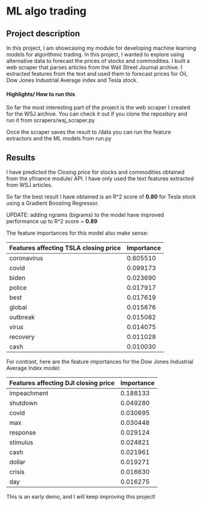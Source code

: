 # ML algo trading
## Project description

In this project, I am showcasing my module for developing machine learning models for algorithmic trading. 
In this project, I wanted to explore using alternative data to forecast the prices of stocks and commodities. I built a web scraper that parses articles from the Wall Street Journal archive. I extracted features from the text and used them to forecast prices for Oil, Dow Jones Industrial Average index and Tesla stock. 

#### Highlights/ How to run this

So far the most interesting part of the project is the web scraper I created for the WSJ archive. You can check it out if you clone the repository and run it from scrapers/wsj_scraper.py

Once the scraper saves the result to /data you can run the feature extractors and the ML models from run.py

## Results

I have predicted the Closing price for stocks and commodities obtained from the yfinance module/ API. I have only used the text features extracted from WSJ articles. 

So far the best result I have obtained is an R^2 score of **0.80** for Tesla stock using a Gradient Boosting Regressor.

UPDATE: adding ngrams (bigrams) to the model have improved performance up to R^2 score = **0.89**

The feature importances for this model also make sense:

| Features affecting TSLA closing price | Importance |
|---------------------------------------|------------|
| coronavirus                           | 0.605510   |
| covid                                 | 0.099173   |
| biden                                 | 0.023690   |
| police                                | 0.017917   |
| best                                  | 0.017619   |
| global                                | 0.015676   |
| outbreak                              | 0.015082   |
| virus                                 | 0.014075   |
| recovery                              | 0.011028   |
| cash                                  | 0.010030   |


For contrast, here are the feature importances for the Dow Jones Industrial Average Index model:


| Features affecting DJI closing price | Importance |
|--------------------------------------|------------|
| impeachment                          | 0.188133   |
| shutdown                             | 0.049280   |
| covid                                | 0.030695   |
| max                                  | 0.030448   |
| response                             | 0.029124   |
| stimulus                             | 0.024821   |
| cash                                 | 0.021961   |
| dollar                               | 0.019271   |
| crisis                               | 0.016630   |
| day                                  | 0.016275   |


This is an early demo, and I will keep improving this project!
